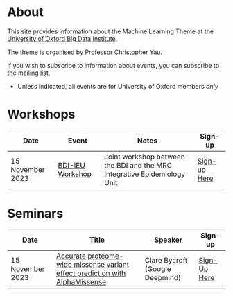 # About

This site provides information about the Machine Learning Theme at the [University of Oxford Big Data Institute](https://www.bdi.ox.ac.uk/). 

The theme is organised by [Professor Christopher Yau](https://www.bdi.ox.ac.uk/Team/christoper-yau).

If you wish to subscribe to information about events, you can subscribe to the [mailing list](bdi-ml@maillist.ox.ac.uk).

* Unless indicated, all events are for University of Oxford members *only*

# Workshops

| Date | Event | Notes | Sign-up |
| ---- | ----- | ----- | ------- |
| 15 November 2023 | [BDI-IEU Workshop](workshops/ieu.md) | Joint workshop between the BDI and the MRC Integrative Epidemiology Unit | [Sign-up Here](https://forms.office.com/e/9tyX4TJSPy) | 

# Seminars

| Date | Title | Speaker | Sign-up |
| ---- | ----- | ----- | --------- |
| 15 November 2023 | [Accurate proteome-wide missense variant effect prediction with AlphaMissense](seminars/missense.md) | Clare Bycroft (Google Deepmind) | [Sign-Up Here](https://forms.office.com/e/QUM6xRmirx) |
